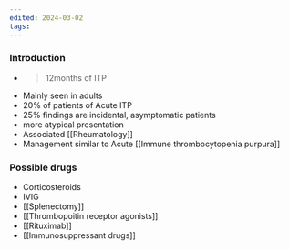 ```yaml
---
edited: 2024-03-02
tags:
---
```


### Introduction
- > 12months of ITP
- Mainly seen in adults 
- 20% of patients of Acute ITP
- 25% findings are incidental, asymptomatic patients
- more atypical presentation
- Associated [[Rheumatology]] 
- Management similar to Acute [[Immune thrombocytopenia purpura]]
### Possible drugs
- Corticosteroids
- IVIG 
- [[Splenectomy]] 
- [[Thrombopoitin receptor agonists]]
- [[Rituximab]]
- [[Immunosuppressant drugs]]